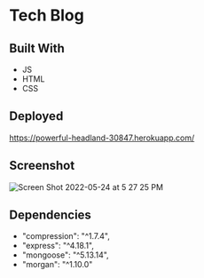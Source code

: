 # Tech Blog

## Built With
- JS
- HTML
- CSS

## Deployed
https://powerful-headland-30847.herokuapp.com/

## Screenshot
![Screen Shot 2022-05-24 at 5 27 25 PM](https://user-images.githubusercontent.com/94089960/170153202-ad5a0864-1677-41d0-b154-9da5900891a1.png)

## Dependencies
- "compression": "^1.7.4",
- "express": "^4.18.1",
- "mongoose": "^5.13.14",
- "morgan": "^1.10.0"

